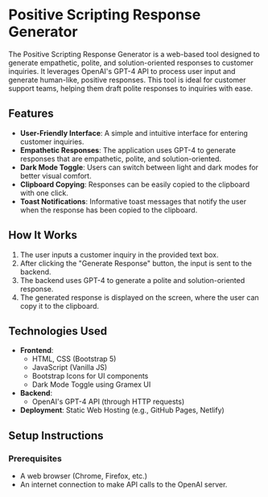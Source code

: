 # Positive Scripting Response Generator

The Positive Scripting Response Generator is a web-based tool designed to generate empathetic, polite, and solution-oriented responses to customer inquiries. It leverages OpenAI's GPT-4 API to process user input and generate human-like, positive responses. This tool is ideal for customer support teams, helping them draft polite responses to inquiries with ease.

## Features

- **User-Friendly Interface**: A simple and intuitive interface for entering customer inquiries.
- **Empathetic Responses**: The application uses GPT-4 to generate responses that are empathetic, polite, and solution-oriented.
- **Dark Mode Toggle**: Users can switch between light and dark modes for better visual comfort.
- **Clipboard Copying**: Responses can be easily copied to the clipboard with one click.
- **Toast Notifications**: Informative toast messages that notify the user when the response has been copied to the clipboard.

## How It Works

1. The user inputs a customer inquiry in the provided text box.
2. After clicking the "Generate Response" button, the input is sent to the backend.
3. The backend uses GPT-4 to generate a polite and solution-oriented response.
4. The generated response is displayed on the screen, where the user can copy it to the clipboard.

## Technologies Used

- **Frontend**:
  - HTML, CSS (Bootstrap 5)
  - JavaScript (Vanilla JS)
  - Bootstrap Icons for UI components
  - Dark Mode Toggle using Gramex UI
- **Backend**:
  - OpenAI's GPT-4 API (through HTTP requests)
- **Deployment**: Static Web Hosting (e.g., GitHub Pages, Netlify)

## Setup Instructions

### Prerequisites

- A web browser (Chrome, Firefox, etc.)
- An internet connection to make API calls to the OpenAI server.
